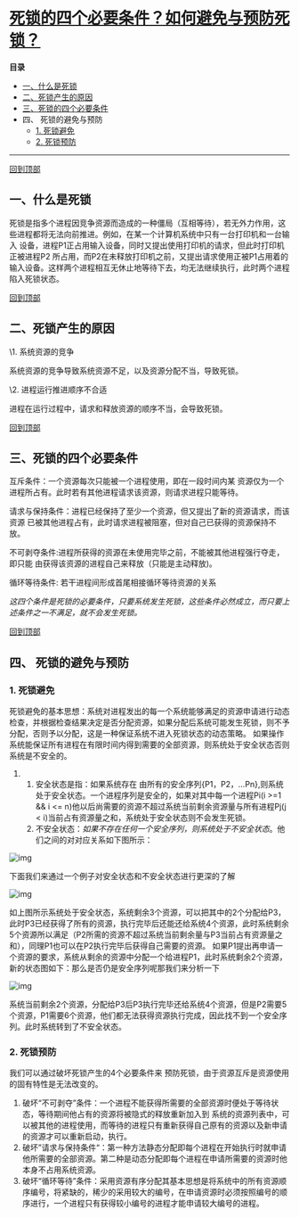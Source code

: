 # [死锁的四个必要条件？如何避免与预防死锁？](https://www.cnblogs.com/bopo/p/9228834.html)



**目录**

- [一、什么是死锁](https://www.cnblogs.com/bopo/p/9228834.html#_label0)
- [二、死锁产生的原因](https://www.cnblogs.com/bopo/p/9228834.html#_label1)
- [三、死锁的四个必要条件](https://www.cnblogs.com/bopo/p/9228834.html#_label2)
- 四、 死锁的避免与预防
	- [1. 死锁避免](https://www.cnblogs.com/bopo/p/9228834.html#_label3_0)
	- [2. 死锁预防](https://www.cnblogs.com/bopo/p/9228834.html#_label3_1)

 

------

[回到顶部](https://www.cnblogs.com/bopo/p/9228834.html#_labelTop)

## 一、什么是死锁

死锁是指多个进程因竞争资源而造成的一种僵局（互相等待），若无外力作用，这些进程都将无法向前推进。例如，在某一个计算机系统中只有一台打印机和一台输入 设备，进程P1正占用输入设备，同时又提出使用打印机的请求，但此时打印机正被进程P2 所占用，而P2在未释放打印机之前，又提出请求使用正被P1占用着的输入设备。这样两个进程相互无休止地等待下去，均无法继续执行，此时两个进程陷入死锁状态。

[回到顶部](https://www.cnblogs.com/bopo/p/9228834.html#_labelTop)

## 二、死锁产生的原因

\1. 系统资源的竞争

系统资源的竞争导致系统资源不足，以及资源分配不当，导致死锁。

\2. 进程运行推进顺序不合适

进程在运行过程中，请求和释放资源的顺序不当，会导致死锁。

[回到顶部](https://www.cnblogs.com/bopo/p/9228834.html#_labelTop)

## 三、死锁的四个必要条件

互斥条件：一个资源每次只能被一个进程使用，即在一段时间内某 资源仅为一个进程所占有。此时若有其他进程请求该资源，则请求进程只能等待。

请求与保持条件：进程已经保持了至少一个资源，但又提出了新的资源请求，而该资源 已被其他进程占有，此时请求进程被阻塞，但对自己已获得的资源保持不放。

不可剥夺条件:进程所获得的资源在未使用完毕之前，不能被其他进程强行夺走，即只能 由获得该资源的进程自己来释放（只能是主动释放)。

循环等待条件: 若干进程间形成首尾相接循环等待资源的关系

*这四个条件是死锁的必要条件，只要系统发生死锁，这些条件必然成立，而只要上述条件之一不满足，就不会发生死锁。*

 

[回到顶部](https://www.cnblogs.com/bopo/p/9228834.html#_labelTop)

## 四、 死锁的避免与预防



### 1. 死锁避免

死锁避免的基本思想：系统对进程发出的每一个系统能够满足的资源申请进行动态检查，并根据检查结果决定是否分配资源，如果分配后系统可能发生死锁，则不予分配，否则予以分配，这是一种保证系统不进入死锁状态的动态策略。 
如果操作系统能保证所有进程在有限时间内得到需要的全部资源，则系统处于安全状态否则系统是不安全的。

1. 1. 安全状态是指：如果系统存在 由所有的安全序列{P1，P2，…Pn},则系统处于安全状态。一个进程序列是安全的，如果对其中每一个进程Pi(i >=1 && i <= n)他以后尚需要的资源不超过系统当前剩余资源量与所有进程Pj(j < i)当前占有资源量之和，系统处于安全状态则不会发生死锁。
	2. 不安全状态：*如果不存在任何一个安全序列，则系统处于不安全状态*。他们之间的对对应关系如下图所示：

 ![img](https://images2018.cnblogs.com/blog/919698/201806/919698-20180626141016968-2091728327.png)

下面我们来通过一个例子对安全状态和不安全状态进行更深的了解 

![img](https://images2018.cnblogs.com/blog/919698/201806/919698-20180626141029122-1344342599.png)

如上图所示系统处于安全状态，系统剩余3个资源，可以把其中的2个分配给P3，此时P3已经获得了所有的资源，执行完毕后还能还给系统4个资源，此时系统剩余5个资源所以满足（P2所需的资源不超过系统当前剩余量与P3当前占有资源量之和），同理P1也可以在P2执行完毕后获得自己需要的资源。 
如果P1提出再申请一个资源的要求，系统从剩余的资源中分配一个给进程P1，此时系统剩余2个资源，新的状态图如下：那么是否仍是安全序列呢那我们来分析一下 

![img](https://images2018.cnblogs.com/blog/919698/201806/919698-20180626141054904-936962867.png)

系统当前剩余2个资源，分配给P3后P3执行完毕还给系统4个资源，但是P2需要5个资源，P1需要6个资源，他们都无法获得资源执行完成，因此找不到一个安全序列。此时系统转到了不安全状态。

 



### 2. 死锁预防

我们可以通过破坏死锁产生的4个必要条件来 预防死锁，由于资源互斥是资源使用的固有特性是无法改变的。

1. 破坏“不可剥夺”条件：一个进程不能获得所需要的全部资源时便处于等待状态，等待期间他占有的资源将被隐式的释放重新加入到 系统的资源列表中，可以被其他的进程使用，而等待的进程只有重新获得自己原有的资源以及新申请的资源才可以重新启动，执行。
2. 破坏”请求与保持条件“：第一种方法静态分配即每个进程在开始执行时就申请他所需要的全部资源。第二种是动态分配即每个进程在申请所需要的资源时他本身不占用系统资源。
3. 破坏“循环等待”条件：采用资源有序分配其基本思想是将系统中的所有资源顺序编号，将紧缺的，稀少的采用较大的编号，在申请资源时必须按照编号的顺序进行，一个进程只有获得较小编号的进程才能申请较大编号的进程。
